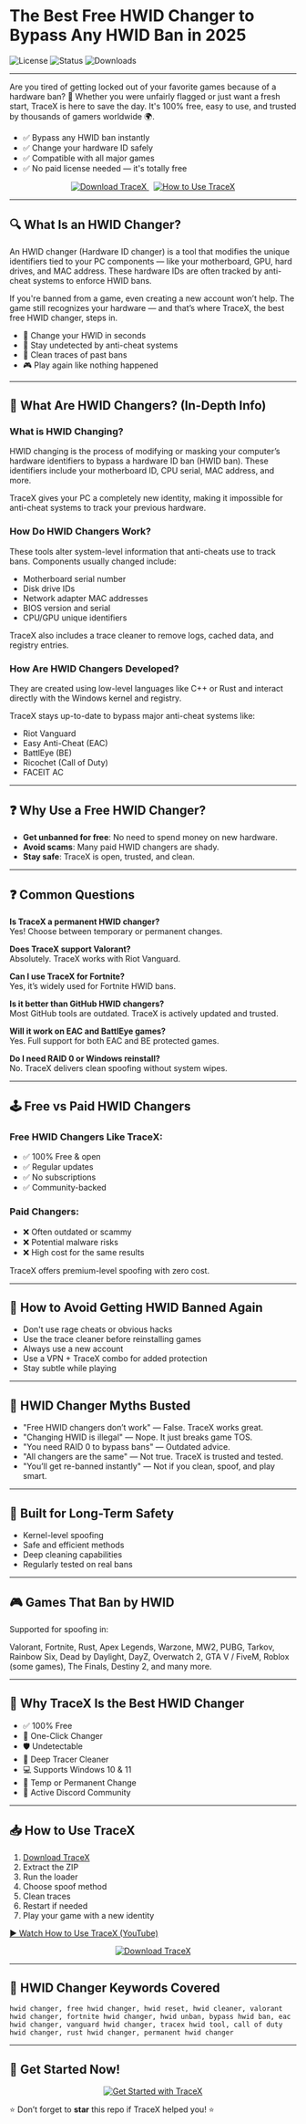 <!DOCTYPE html>
<html lang="en">
<head>
  <meta charset="UTF-8" />
  <meta name="title" content="TraceX - Best Free HWID Changer to Bypass Any Ban in 2025">
  <meta name="description" content="TraceX is the #1 free HWID changer for Valorant, Fortnite, Rust, Warzone, and more. Instantly bypass hardware bans with full anti-cheat support.">
  <meta name="keywords" content="HWID Changer, Free HWID Changer, HWID Changer Valorant, Fortnite HWID Changer, Bypass HWID Ban, HWID Unban Tool, HWID Reset, HWID Cleaner, HWID Changer Download">
  <meta name="viewport" content="width=device-width, initial-scale=1.0">
</head>
<body>

<h1>The Best Free HWID Changer to Bypass Any HWID Ban in 2025</h1>

<img src="https://img.shields.io/badge/license-Free-blue" alt="License">
<img src="https://img.shields.io/badge/status-Active-brightgreen" alt="Status">
<img src="https://img.shields.io/badge/downloads-50K%2B-blue" alt="Downloads">

<hr>

<p>Are you tired of getting locked out of your favorite games because of a hardware ban? 😤 Whether you were unfairly flagged or just want a fresh start, TraceX is here to save the day. It's 100% free, easy to use, and trusted by thousands of gamers worldwide 🌍.</p>

<ul>
  <li>✅ Bypass any HWID ban instantly</li>
  <li>✅ Change your hardware ID safely</li>
  <li>✅ Compatible with all major games</li>
  <li>✅ No paid license needed — it's totally free</li>
</ul>

<p align="center">
  <a href="https://slothytech.com/tracex/">
    <img src="https://img.shields.io/badge/⬇️ Download TraceX-Click Here-success?style=for-the-badge" alt="Download TraceX">
  </a>
  &nbsp;
  <a href="https://youtu.be/b8XyEwxpccE?list=PLmypdSVeKBvxZqaHoDD_GCZZV_cuKVYlQ">
    <img src="https://img.shields.io/badge/▶️ How to Use-YouTube Tutorial-red?style=for-the-badge" alt="How to Use TraceX">
  </a>
</p>

<hr>

<h2>🔍 What Is an HWID Changer?</h2>

<p>An HWID changer (Hardware ID changer) is a tool that modifies the unique identifiers tied to your PC components — like your motherboard, GPU, hard drives, and MAC address. These hardware IDs are often tracked by anti-cheat systems to enforce HWID bans.</p>

<p>If you're banned from a game, even creating a new account won’t help. The game still recognizes your hardware — and that’s where TraceX, the best free HWID changer, steps in.</p>

<ul>
  <li>🎯 Change your HWID in seconds</li>
  <li>🔐 Stay undetected by anti-cheat systems</li>
  <li>🧄 Clean traces of past bans</li>
  <li>🎮 Play again like nothing happened</li>
</ul>

<hr>

<h2>🧠 What Are HWID Changers? (In-Depth Info)</h2>

<h3>What is HWID Changing?</h3>
<p>HWID changing is the process of modifying or masking your computer’s hardware identifiers to bypass a hardware ID ban (HWID ban). These identifiers include your motherboard ID, CPU serial, MAC address, and more.</p>
<p>TraceX gives your PC a completely new identity, making it impossible for anti-cheat systems to track your previous hardware.</p>

<h3>How Do HWID Changers Work?</h3>
<p>These tools alter system-level information that anti-cheats use to track bans. Components usually changed include:</p>
<ul>
  <li>Motherboard serial number</li>
  <li>Disk drive IDs</li>
  <li>Network adapter MAC addresses</li>
  <li>BIOS version and serial</li>
  <li>CPU/GPU unique identifiers</li>
</ul>
<p>TraceX also includes a trace cleaner to remove logs, cached data, and registry entries.</p>

<h3>How Are HWID Changers Developed?</h3>
<p>They are created using low-level languages like C++ or Rust and interact directly with the Windows kernel and registry.</p>
<p>TraceX stays up-to-date to bypass major anti-cheat systems like:</p>
<ul>
  <li>Riot Vanguard</li>
  <li>Easy Anti-Cheat (EAC)</li>
  <li>BattlEye (BE)</li>
  <li>Ricochet (Call of Duty)</li>
  <li>FACEIT AC</li>
</ul>

<hr>

<h2>❓ Why Use a Free HWID Changer?</h2>

<ul>
  <li><strong>Get unbanned for free</strong>: No need to spend money on new hardware.</li>
  <li><strong>Avoid scams</strong>: Many paid HWID changers are shady.</li>
  <li><strong>Stay safe</strong>: TraceX is open, trusted, and clean.</li>
</ul>

<hr>

<h2>❓ Common Questions</h2>

<p><strong>Is TraceX a permanent HWID changer?</strong><br>Yes! Choose between temporary or permanent changes.</p>

<p><strong>Does TraceX support Valorant?</strong><br>Absolutely. TraceX works with Riot Vanguard.</p>

<p><strong>Can I use TraceX for Fortnite?</strong><br>Yes, it’s widely used for Fortnite HWID bans.</p>

<p><strong>Is it better than GitHub HWID changers?</strong><br>Most GitHub tools are outdated. TraceX is actively updated and trusted.</p>

<p><strong>Will it work on EAC and BattlEye games?</strong><br>Yes. Full support for both EAC and BE protected games.</p>

<p><strong>Do I need RAID 0 or Windows reinstall?</strong><br>No. TraceX delivers clean spoofing without system wipes.</p>

<hr>

<h2>🕹️ Free vs Paid HWID Changers</h2>

<h3>Free HWID Changers Like TraceX:</h3>
<ul>
  <li>✅ 100% Free & open</li>
  <li>✅ Regular updates</li>
  <li>✅ No subscriptions</li>
  <li>✅ Community-backed</li>
</ul>

<h3>Paid Changers:</h3>
<ul>
  <li>❌ Often outdated or scammy</li>
  <li>❌ Potential malware risks</li>
  <li>❌ High cost for the same results</li>
</ul>

<p>TraceX offers premium-level spoofing with zero cost.</p>

<hr>

<h2>🔐 How to Avoid Getting HWID Banned Again</h2>

<ul>
  <li>Don't use rage cheats or obvious hacks</li>
  <li>Use the trace cleaner before reinstalling games</li>
  <li>Always use a new account</li>
  <li>Use a VPN + TraceX combo for added protection</li>
  <li>Stay subtle while playing</li>
</ul>

<hr>

<h2>🧠 HWID Changer Myths Busted</h2>

<ul>
  <li>"Free HWID changers don’t work" — False. TraceX works great.</li>
  <li>"Changing HWID is illegal" — Nope. It just breaks game TOS.</li>
  <li>"You need RAID 0 to bypass bans" — Outdated advice.</li>
  <li>"All changers are the same" — Not true. TraceX is trusted and tested.</li>
  <li>"You’ll get re-banned instantly" — Not if you clean, spoof, and play smart.</li>
</ul>

<hr>

<h2>🧬 Built for Long-Term Safety</h2>

<ul>
  <li>Kernel-level spoofing</li>
  <li>Safe and efficient methods</li>
  <li>Deep cleaning capabilities</li>
  <li>Regularly tested on real bans</li>
</ul>

<hr>

<h2>🎮 Games That Ban by HWID</h2>

<p>Supported for spoofing in:</p>
<p>Valorant, Fortnite, Rust, Apex Legends, Warzone, MW2, PUBG, Tarkov, Rainbow Six, Dead by Daylight, DayZ, Overwatch 2, GTA V / FiveM, Roblox (some games), The Finals, Destiny 2, and many more.</p>

<hr>

<h2>🚀 Why TraceX Is the Best HWID Changer</h2>

<ul>
  <li>✅ 100% Free</li>
  <li>🔄 One-Click Changer</li>
  <li>🛡️ Undetectable</li>
  <li>🧄 Deep Tracer Cleaner</li>
  <li>💻 Supports Windows 10 & 11</li>
  <li>🔁 Temp or Permanent Change</li>
  <li>💬 Active Discord Community</li>
</ul>

<hr>

<h2>📥 How to Use TraceX</h2>

<ol>
  <li><a href="https://slothytech.com/tracex/">Download TraceX</a></li>
  <li>Extract the ZIP</li>
  <li>Run the loader</li>
  <li>Choose spoof method</li>
  <li>Clean traces</li>
  <li>Restart if needed</li>
  <li>Play your game with a new identity</li>
</ol>

<p><a href="https://youtu.be/b8XyEwxpccE?list=PLmypdSVeKBvxZqaHoDD_GCZZV_cuKVYlQ">▶️ Watch How to Use TraceX (YouTube)</a></p>

<p align="center">
  <a href="https://slothytech.com/tracex/">
    <img src="https://img.shields.io/badge/🚀 Download Now-Fast%20and%20Free-blue?style=for-the-badge" alt="Download TraceX">
  </a>
</p>

<hr>

<h2>🔑 HWID Changer Keywords Covered</h2>

<p><code>hwid changer, free hwid changer, hwid reset, hwid cleaner, valorant hwid changer, fortnite hwid changer, hwid unban, bypass hwid ban, eac hwid changer, vanguard hwid changer, tracex hwid tool, call of duty hwid changer, rust hwid changer, permanent hwid changer</code></p>

<hr>

<h2>🚀 Get Started Now!</h2>

<p align="center">
  <a href="https://slothytech.com/tracex/">
    <img src="https://img.shields.io/badge/✅ Get Started with TraceX-Download%20Free-green?style=for-the-badge" alt="Get Started with TraceX">
  </a>
</p>

<p>⭐ Don’t forget to <strong>star</strong> this repo if TraceX helped you! ⭐</p>

</body>
</html>
